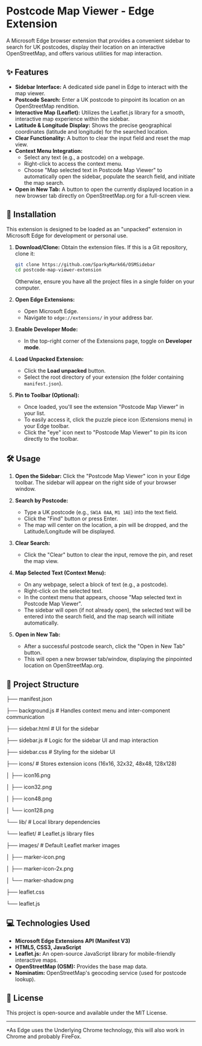 # Postcode Map Viewer - Edge Extension

A Microsoft Edge browser extension that provides a convenient sidebar to search for UK postcodes, display their location on an interactive OpenStreetMap, and offers various utilities for map interaction.

## ✨ Features

* **Sidebar Interface:** A dedicated side panel in Edge to interact with the map viewer.
* **Postcode Search:** Enter a UK postcode to pinpoint its location on an OpenStreetMap rendition.
* **Interactive Map (Leaflet):** Utilizes the Leaflet.js library for a smooth, interactive map experience within the sidebar.
* **Latitude & Longitude Display:** Shows the precise geographical coordinates (latitude and longitude) for the searched location.
* **Clear Functionality:** A button to clear the input field and reset the map view.
* **Context Menu Integration:**
    * Select any text (e.g., a postcode) on a webpage.
    * Right-click to access the context menu.
    * Choose "Map selected text in Postcode Map Viewer" to automatically open the sidebar, populate the search field, and initiate the map search.
* **Open in New Tab:** A button to open the currently displayed location in a new browser tab directly on OpenStreetMap.org for a full-screen view.

## 🚀 Installation

This extension is designed to be loaded as an "unpacked" extension in Microsoft Edge for development or personal use.

1.  **Download/Clone:** Obtain the extension files. If this is a Git repository, clone it:
    ```bash
    git clone https://github.com/SparkyMark66/OSMSidebar
    cd postcode-map-viewer-extension
    ```
    Otherwise, ensure you have all the project files in a single folder on your computer.

2.  **Open Edge Extensions:**
    * Open Microsoft Edge.
    * Navigate to `edge://extensions/` in your address bar.

3.  **Enable Developer Mode:**
    * In the top-right corner of the Extensions page, toggle on **Developer mode**.

4.  **Load Unpacked Extension:**
    * Click the **Load unpacked** button.
    * Select the root directory of your extension (the folder containing `manifest.json`).

5.  **Pin to Toolbar (Optional):**
    * Once loaded, you'll see the extension "Postcode Map Viewer" in your list.
    * To easily access it, click the puzzle piece icon (Extensions menu) in your Edge toolbar.
    * Click the "eye" icon next to "Postcode Map Viewer" to pin its icon directly to the toolbar.

## 🛠️ Usage

1.  **Open the Sidebar:** Click the "Postcode Map Viewer" icon in your Edge toolbar. The sidebar will appear on the right side of your browser window.

2.  **Search by Postcode:**
    * Type a UK postcode (e.g., `SW1A 0AA`, `M1 1AE`) into the text field.
    * Click the "Find" button or press Enter.
    * The map will center on the location, a pin will be dropped, and the Latitude/Longitude will be displayed.

3.  **Clear Search:**
    * Click the "Clear" button to clear the input, remove the pin, and reset the map view.

4.  **Map Selected Text (Context Menu):**
    * On any webpage, select a block of text (e.g., a postcode).
    * Right-click on the selected text.
    * In the context menu that appears, choose "Map selected text in Postcode Map Viewer".
    * The sidebar will open (if not already open), the selected text will be entered into the search field, and the map search will initiate automatically.

5.  **Open in New Tab:**
    * After a successful postcode search, click the "Open in New Tab" button.
    * This will open a new browser tab/window, displaying the pinpointed location on OpenStreetMap.org.

## 📁 Project Structure
├── manifest.json

├── background.js           # Handles context menu and inter-component communication

├── sidebar.html            # UI for the sidebar

├── sidebar.js              # Logic for the sidebar UI and map interaction

├── sidebar.css             # Styling for the sidebar UI

├── icons/                  # Stores extension icons (16x16, 32x32, 48x48, 128x128)

│   ├── icon16.png

│   ├── icon32.png

│   ├── icon48.png

│   └── icon128.png

└── lib/                    # Local library dependencies

└── leaflet/            # Leaflet.js library files

├── images/         # Default Leaflet marker images

│   ├── marker-icon.png

│   ├── marker-icon-2x.png

│   └── marker-shadow.png

├── leaflet.css

└── leaflet.js


## 💻 Technologies Used

* **Microsoft Edge Extensions API (Manifest V3)**
* **HTML5, CSS3, JavaScript**
* **Leaflet.js:** An open-source JavaScript library for mobile-friendly interactive maps.
* **OpenStreetMap (OSM):** Provides the base map data.
* **Nominatim:** OpenStreetMap's geocoding service (used for postcode lookup).

## 📄 License

This project is open-source and available under the MIT License.

---
*As Edge uses the Underlying Chrome technology, this will also work in Chrome and probably FireFox.
